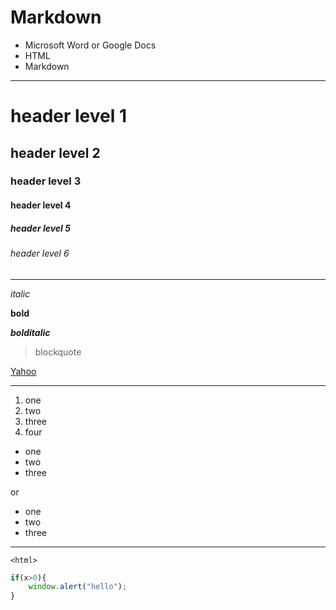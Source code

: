 # Markdown
* Microsoft Word or Google Docs
* HTML
* Markdown
<!-- horizontal rule: "---" -->
---
<!-- headers -->
# header level 1
## header level 2
### header level 3
#### header level 4
##### header level 5
###### header level 6
---
<!-- italics/bolds -->
*italic*

**bold**

***bolditalic***

<!-- blockquote -->
> blockquote

<!-- anchor/links -->
<!-- visible text in blacket, link in parenthesis -->
<!-- title in quotes after link -->
[Yahoo](https://yahoo.com "Yahoo")

---
<!-- ordered list -->
1. one
1. two
1. three
1. four

<!-- bulleted list -->
- one
- two
- three

or
* one
* two
* three
---
<!-- code -->
`<html>`
``` js
if(x>0){
    window.alert("hello");
}
```